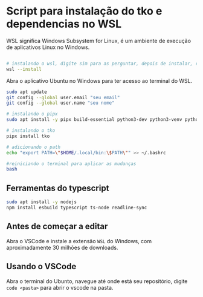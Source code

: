 # Script para instalação do tko e dependencias no WSL

WSL significa Windows Subsystem for Linux, é um ambiente de execução de aplicativos Linux no Windows.

```bash

# instalando o wsl, digite sim para as perguntar, depois de instalar, reinicie a máquina
wsl --install

```

Abra o aplicativo Ubuntu no Windows para ter acesso ao terminal do WSL.

```bash
sudo apt update
git config --global user.email "seu email"
git config --global user.name "seu nome"

# instalando o pipx
sudo apt install -y pipx build-essential python3-dev python3-venv python3-pip

# instalando o tko
pipx install tko

# adicionando o path
echo "export PATH=\"$HOME/.local/bin:\$PATH\"" >> ~/.bashrc

#reiniciando o terminal para aplicar as mudanças
bash
```

## Ferramentas do typescript

```bash
sudo apt install -y nodejs
npm install esbuild typescript ts-node readline-sync
```

## Antes de começar a editar

Abra o VSCode e instale a extensão `WSL` do Windows, com aproximadamente 30 milhões de downloads.

## Usando o VSCode

Abra o terminal do Ubunto, navegue até onde está seu repositório, digite `code <pasta>` para abrir o vscode na pasta.
